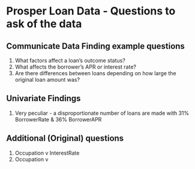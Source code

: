 # Prosper Loan Data - Questions to ask of the data

## Communicate Data Finding example questions

1. What factors affect a loan’s outcome status?
2. What affects the borrower’s APR or interest rate?
3. Are there differences between loans depending on how large the original loan amount was?

## Univariate Findings
1. Very peculiar - a disproportionate number of loans are made with 31% BorrowerRate & 36% BorrowerAPR


## Additional (Original) questions

1. Occupation v InterestRate
2. Occupation v 